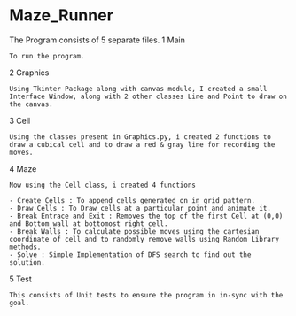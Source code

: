 # Maze_Runner

The Program consists of 5 separate files.
  1 Main
  
  ```To run the program.```
  
  2 Graphics
  
  ```Using Tkinter Package along with canvas module, I created a small Interface Window, along with 2 other classes Line and Point to draw on the canvas.```
  
  3 Cell
  
  `Using the classes present in Graphics.py, i created 2 functions to draw a cubical cell and to draw a red & gray line for recording the moves.`
  
  4 Maze
  
  ```
Now using the Cell class, i created 4 functions

- Create Cells : To append cells generated on in grid pattern.
- Draw Cells : To Draw cells at a particular point and animate it.
- Break Entrace and Exit : Removes the top of the first Cell at (0,0) and Bottom wall at bottomost right cell.
- Break Walls : To calculate possible moves using the cartesian coordinate of cell and to randomly remove walls using Random Library methods.
- Solve : Simple Implementation of DFS search to find out the solution.
```

  5 Test
  
  ```This consists of Unit tests to ensure the program in in-sync with the goal.```
  
  
  

